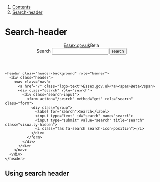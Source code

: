 <div class="breadcrumbs">
  <ol>
    <li><a href="/docs/core/contents">Contents</a></li>
    <li><a href="#">Search-header</a></li>
  </ol>
</div>

# Search-header

<header class="header-background" role="banner">
  <div class="header">
    <nav class="nav">
      <a href="/" class="logo-text">Essex.gov.uk</a><span>Beta</span>
      <div class="search" role="search">
        <div class="search-input">
          <form action="/search" method="get" role="search" class="form">
            <div class="group">
              <label for="search">Search</label>
              <input type="text" id="search" name="search">
              <input type="submit" value="search" title="search" class="visually-hidden">
              <i class="fas fa-search search-icon-position"></i>
            </div>
          </form>
        </div>
      </div>
    </nav>
  </div>
</header>

    <header class="header-background" role="banner">
      <div class="header">
        <nav class="nav">
          <a href="/" class="logo-text">Essex.gov.uk</a><span>Beta</span>
          <div class="search" role="search">
            <div class="search-input">
              <form action="/search" method="get" role="search" class="form">
                <div class="group">
                  <label for="search">Search</label>
                  <input type="text" id="search" name="search">
                  <input type="submit" value="search" title="search" class="visually-hidden">
                  <i class="fas fa-search search-icon-position"></i>
                </div>
              </form>
            </div>
          </div>
        </nav>
      </div>
    </header>



## Using search header
